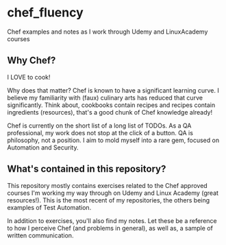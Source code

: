# chef_fluency
Chef examples and notes as I work through Udemy and LinuxAcademy courses

## Why Chef?

I LOVE to cook!

Why does that matter? Chef is known to have a significant learning curve. I believe my familiarity with (faux) culinary arts has reduced that curve significantly. Think about, cookbooks contain recipes and recipes contain ingredients (resources), that's a good chunk of Chef knowledge already!

Chef is currently on the short list of a long list of TODOs. As a QA professional, my work does not stop at the click of a button. QA is philosophy, not a position. I aim to mold myself into a rare gem, focused on Automation and Security.

## What's contained in this repository?

This repository mostly contains exercises related to the Chef approved courses I'm working my way through on Udemy and Linux Academy (great resources!). This is the most recent of my repositories, the others being examples of Test Automation.

In addition to exercises, you'll also find my notes. Let these be a reference to how I perceive Chef (and problems in general), as well as, a sample of written communication.